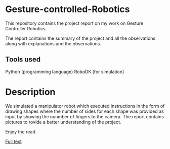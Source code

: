# Gesture-controlled-Robotics
This repository contains the project report on my work on Gesture Controller Robotics.

The report contains the summary of the project and all the observations along with explanations and the observations.

## Tools used ##
Python (programming language)
RoboDK (for simulation)


# Description 
We simulated a manipulator robot which executed instructions in the form of drawing shapes where the number of sides for each shape was provided as input by showing the nunmber of fingers to the camera.
The report contains pictures to rovide a better understanding of the project. 

Enjoy the read.


<a href='https://www.researchgate.net/publication/325074152_Robot_control_using_pattern_recognition'> Full text</a>
